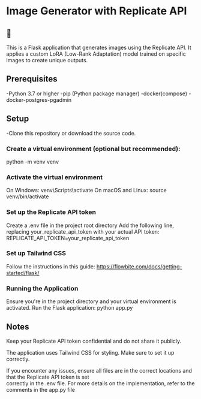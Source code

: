 # Image Generator with Replicate API
## :robot:

This is a Flask application that generates images using the Replicate API. It applies a custom LoRA (Low-Rank Adaptation) model trained on specific images to create unique outputs.

## Prerequisites
-Python 3.7 or higher
-pip (Python package manager)
-docker(compose)
-docker-postgres-pgadmin

## Setup
-Clone this repository or download the source code.

### Create a virtual environment (optional but recommended):
  python -m venv venv
  
### Activate the virtual environment
  On Windows: venv\Scripts\activate
  On macOS and Linux: source venv/bin/activate
  
### Set up the Replicate API token
  Create a .env file in the project root directory
  Add the following line, replacing your_replicate_api_token with your actual API token:
    REPLICATE_API_TOKEN=your_replicate_api_token
    
### Set up Tailwind CSS
  Follow the instructions in this guide: https://flowbite.com/docs/getting-started/flask/
  
### Running the Application
  Ensure you're in the project directory and your virtual environment is activated.
  Run the Flask application:
    python app.py
    
## Notes

  Keep your Replicate API token confidential and do not share it publicly.
  
  The application uses Tailwind CSS for styling. Make sure to set it up correctly.
  
  If you encounter any issues, ensure all files are in the correct locations and that the Replicate API token is set   
  correctly in the .env file.
  For more details on the implementation, refer to the comments in the app.py file
